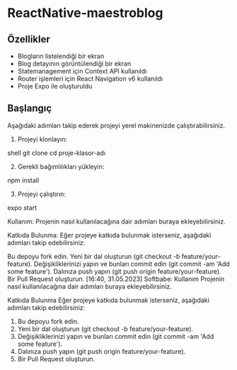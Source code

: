 # ReactNative-maestroblog

## Özellikler

- Blogların listelendiği bir ekran
- Blog detayının görüntülendiği bir ekran
- Statemanagement için Context API kullanıldı
- Router işlemleri için React Navigation v6 kullanıldı
- Proje Expo ile oluşturuldu

## Başlangıç

Aşağıdaki adımları takip ederek projeyi yerel makinenizde çalıştırabilirsiniz.

1. Projeyi klonlayın:

shell
git clone <repo-linki>
cd proje-klasor-adı

2. Gerekli bağımlılıkları yükleyin:
 
npm install
 
3. Projeyi çalıştırın:
 
expo start
 
Kullanım:
Projenin nasıl kullanılacağına dair adımları buraya ekleyebilirsiniz.

Katkıda Bulunma:
Eğer projeye katkıda bulunmak isterseniz, aşağıdaki adımları takip edebilirsiniz:

Bu depoyu fork edin.
Yeni bir dal oluşturun (git checkout -b feature/your-feature).
Değişikliklerinizi yapın ve bunları commit edin (git commit -am 'Add some feature').
Dalınıza push yapın (git push origin feature/your-feature).
Bir Pull Request oluşturun.
[16:40, 31.05.2023] Softbabe: Kullanım
Projenin nasıl kullanılacağına dair adımları buraya ekleyebilirsiniz.

Katkıda Bulunma
Eğer projeye katkıda bulunmak isterseniz, aşağıdaki adımları takip edebilirsiniz:

1. Bu depoyu fork edin.
2. Yeni bir dal oluşturun (git checkout -b feature/your-feature).
3. Değişikliklerinizi yapın ve bunları commit edin (git commit -am 'Add some feature').
4. Dalınıza push yapın (git push origin feature/your-feature).
5. Bir Pull Request oluşturun.
